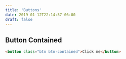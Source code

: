 ```yaml
---
title: 'Buttons'
date: 2019-01-12T22:14:57-06:00
draft: false
---
```


## Button Contained

```html
<button class="btn btn-contained">Click me</button>
```
